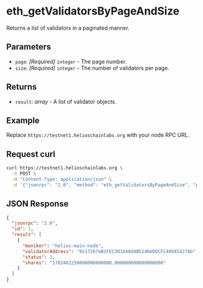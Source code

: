 # eth_getValidatorsByPageAndSize

Returns a list of validators in a paginated manner.

## Parameters

- `page`: *[Required]* `integer` - The page number.
- `size`: *[Required]* `integer` - The number of validators per page.

## Returns

- `result`: *array* - A list of validator objects.

## Example

Replace `https://testnet1.helioschainlabs.org` with your node RPC URL.

## Request curl
```sh
curl https://testnet1.helioschainlabs.org \
  -X POST \
  -H "Content-Type: application/json" \
  -d '{"jsonrpc": "2.0", "method": "eth_getValidatorsByPageAndSize", "params": ["0x1", "0x1"], "id": 1}'
```

## JSON Response
```json
{
  "jsonrpc": "2.0",
  "id": 1,
  "result": [
    {
      "moniker": "helios-main-node",
      "validatorAddress": "0x17267eB1FEC301848d4B5140eDDCFC48945427Ab",
      "status": 3,
      "shares": "1702462250000000000000.000000000000000000"
    }
  ]
}
```